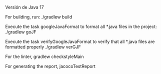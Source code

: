 Versión de Java 17

For building, run:  ./gradlew build

Execute the task googleJavaFormat to format all *.java files in the project:
./gradlew goJF

Execute the task verifyGoogleJavaFormat to verify that all *.java files are formatted properly
./gradlew verGJF

For the linter, gradlew checkstyleMain

For generating the report, jacocoTestReport